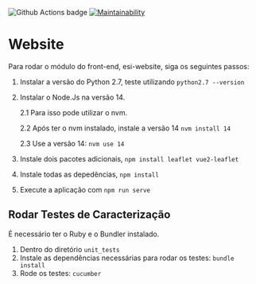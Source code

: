 ![Github Actions badge](https://github.com/DuPorangaba/esi-cuidando/actions/workflows/ruby.yml/badge.svg) 
[![Maintainability](https://api.codeclimate.com/v1/badges/61c313545307b69a204e/maintainability)](https://codeclimate.com/github/DuPorangaba/esi-website/maintainability) 


# Website

Para rodar o módulo do front-end, esi-website, siga os seguintes passos:

1. Instalar a versão do Python 2.7, teste utilizando `python2.7 --version`
2. Instalar o Node.Js na versão 14.
    
    2.1 Para isso pode utilizar o nvm.
    
    2.2 Após ter o nvm instalado, instale a versão 14 `nvm install 14`
    
    2.3 Use a versão 14: `nvm use 14`

3. Instale dois pacotes adicionais, `npm install leaflet vue2-leaflet`

4. Instale todas as depedências, `npm install`

5. Execute a aplicação com `npm run serve`

## Rodar Testes de Caracterização

É necessário ter o Ruby e o Bundler instalado.

1. Dentro do diretório `unit_tests`
2. Instale as dependências necessárias para rodar os testes: `bundle install`
3. Rode os testes: `cucumber`



